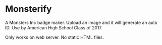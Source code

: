 # Monsterify
A Monsters Inc badge maker. Upload an image and it will generate an auto ID. Use by American High School Class of 2017. 

Only works on web server. No static HTML files.
